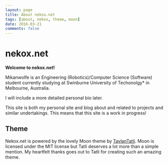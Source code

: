 ```yaml
---
layout: page
title: About nekox.net
tags: [about, nekox, theme, moon]
date: 2016-03-21
comments: false
---
```


# nekox.net

**Welcome to nekox.net!**

Mikanwolfe is an Engineering (Robotics)/Computer Science (Software) student currently studying at Swinburne University of Techonolgy* in Melbourne, Australia.

I will include a more detailed personal bio later.

This site is both my personal site and blog about and related to projects and similar undertakings. This means that this site is a work in progress!

## Theme

Nekox.net is powered by the lovely Moon theme by [TaylanTatli](https://github.com/TaylanTatli). Moon is licensed under the MIT license but Tatli deserves a lot more than a simple mention. My heartfelt thanks goes out to Tatli for creating such an amazing theme.



